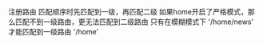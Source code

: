 注册路由 
匹配顺序时先匹配到一级，再匹配二级 
如果home开启了严格模式，那么匹配不到一级路由，更无法匹配到二级路由 
只有在模糊模式下 '/home/news' 才能匹配到一级路由 '/home' 